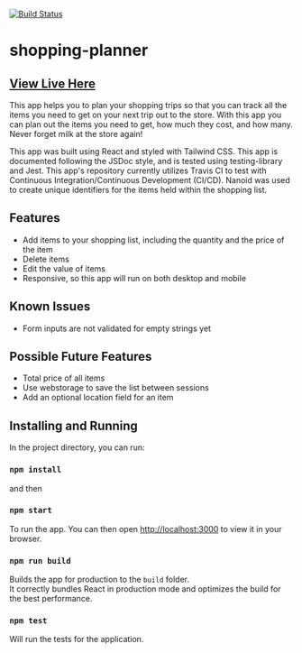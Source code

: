 [![Build Status](https://app.travis-ci.com/dylan-brackett/shopping-planner.svg?branch=main)](https://app.travis-ci.com/dylan-brackett/shopping-planner)

# shopping-planner
## [View Live Here](https://dylan-brackett.github.io/shopping-planner/)

This app helps you to plan your shopping trips so that you can track all the items you need to get on your next trip out to the store.
With this app you can plan out the items you need to get, how much they cost, and how many. Never forget milk at the store again!

This app was built using React and styled with Tailwind CSS. This app is documented following the JSDoc style, and is tested using testing-library and Jest. This app's repository currently utilizes Travis CI to test with Continuous Integration/Continuous Development (CI/CD). Nanoid was used to create unique identifiers for the items held within the shopping list.


## Features
- Add items to your shopping list, including the quantity and the price of the item
- Delete items
- Edit the value of items
- Responsive, so this app will run on both desktop and mobile

## Known Issues
- Form inputs are not validated for empty strings yet

## Possible Future Features
- Total price of all items
- Use webstorage to save the list between sessions
- Add an optional location field for an item

## Installing and Running

In the project directory, you can run:

### `npm install`

and then

### `npm start`

To run the app. You can then open [http://localhost:3000](http://localhost:3000) to view it in your browser.


### `npm run build`

Builds the app for production to the `build` folder.\
It correctly bundles React in production mode and optimizes the build for the best performance.

### `npm test`

Will run the tests for the application.